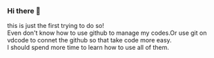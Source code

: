 ### Hi there 👋

<!--
**Davidtmanse/DavidTmanse** is a ✨ _special_ ✨ repository because its `README.md` (this file) appears on your GitHub profile.

Here are some ideas to get you started:

- 🔭 I’m currently working on ...
- 🌱 I’m currently learning ...
- 👯 I’m looking to collaborate on ...
- 🤔 I’m looking for help with ...
- 💬 Ask me about ...
- 📫 How to reach me: ...
- 😄 Pronouns: ...
- ⚡ Fun fact: ...
-->

this is just the first trying to do so!   
Even don't know how to use github to manage my codes.Or use git on vdcode to connet the github so that take code more easy.   
I should spend more time to learn how to use all of them.
